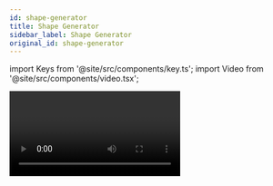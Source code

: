 ```yaml
---
id: shape-generator
title: Shape Generator
sidebar_label: Shape Generator
original_id: shape-generator
---
```


import Keys from '@site/src/components/key.ts';
import Video from '@site/src/components/video.tsx';

<Video videoId="oTo6FxHD02o" title="Using Shape Generator" />

A shape is simply an automatic sequence of values which modify a
particular attribute of a fixture. A circle shape, for example, applied
to the pan and tilt attributes, would cause the fixture to move its beam
in a circular pattern around its current position. You can set the size
of the circle and the speed of the circle movement.

In addition to position shapes, there are a large number of other shapes
available in Titan. The shapes are defined for a particular attribute
such as colour, dimmer, focus and so on.

A further category of shapes is the <strong>Block Shape</strong>. This type of shape
blocks out other shapes, preventing them from running. For example, if
some fixtures are running a Circle shape, and then a playback is fired
which has a Block Pan/Tilt shape on some of the fixtures, those fixtures
will stop running the circle shape. This can be very useful to modify
playbacks at show time when used with the
[playback priority feature](../cues/playback-options.md#priority).

When you use a shape with more than one fixture, you can choose to
either apply the shape identically to all the fixtures, or offset them
so that the shape runs along the fixtures creating *"wave"* or *"ballyhoo"*
type effects. This is called the <strong>Phase</strong> of the shape.

![Capture Visualiser with a shape running across fixtures](/docs/images/Capture-Visualiser-with-a-shape-running-across-fixtures.png)

## Creating a Shape

When you create a shape, it will be applied to all selected fixtures.

1. [Select the fixtures](../controlling-fixtures/using-the-select-buttons-and-wheels.md#selecting-fixtures-and-dimmers-for-control) the shape is to be applied to

2. At the main menu press <Keys.SoftKey>Shapes and Effects</Keys.SoftKey> then <Keys.SoftKey>Shape
Generator</Keys.SoftKey>

3. Press <Keys.SoftKey>Create</Keys.SoftKey> to start a new shape
![Shape Generator selecting a category of new shape](/docs/images/Shape-Generator-selecting-a-category-of-new-shape.png)

4. Press a <Keys.SoftKey>softkey</Keys.SoftKey> to select the attribute type to use in the shape or
press <Keys.SoftKey>All</Keys.SoftKey> for a full list

5. Press a <Keys.SoftKey>softkey</Keys.SoftKey> to select a shape, or touch the desired shape in the
&nbsp;<strong>Shapes window</strong>. You can type a search word on the keyboard to search for
a particular shape.

6. The shape will be applied to all selected fixtures

---

-   If you open the Shapes window, it will remain open for instant
    selection of shapes (you don't need to select <Keys.SoftKey>Shape Generator</Keys.SoftKey>).
    The window will only show shapes which are possible on the selected
    fixtures. Pressing attribute buttons will filter the Shapes window
    to show only shapes for that attribute. Press the <Keys.HardKey>Dimmer</Keys.HardKey>
    attribute button to show all shapes.


    


![Shapes Workspace Window](/docs/images/Shapes-Workspace-Window.png)

-   Shapes are based on the current settings of the fixture, *so a
    position circle would move around the current pan-tilt position of
    the fixture.*

-   You can change the base value of a shape (e.g. the centre of a
    circle) by changing the attributes using the wheels in the usual
    way. You can reduce the Size to zero (see
    [next section](#changing-size-and-speed-of-a-shape)) to help you
    see what the base value actually is.

-   You can run more than one shape at a time by repeating the above
    procedure. You can run several shapes on one fixture and the output
    will combine in interesting ways.

-   Press <Keys.SoftKey>Shapes and Effects</Keys.SoftKey>, <Keys.SoftKey>Shape Generator</Keys.SoftKey> then <Keys.SoftKey>Edit</Keys.SoftKey> to
    show what shapes are running.

-   If you apply the same shape to two different groups of fixtures, the
    shape will appear twice on the shape list. You can edit the two
    shapes separately to give different directions, speeds etc (see
    [later](#changing-size-and-speed-of-a-shape))

-   If the selected fixture has sub-fixtures (cells) then you will be
    given the option to run the shape on the main fixture, keeping all
    cells identical, or spread across the sub-fixtures/cells. The options
    are:
    -   <Keys.SoftKey>Run on Super Fixtures</Keys.SoftKey> - cells are ignored, fixture operates as one
    block
    -   <Keys.SoftKey>Run on Sub Fixtures (Linear)</Keys.SoftKey> - the cells are used in numerical order
    -   &nbsp;<Keys.SoftKey>Run on Sub Fixtures (Group)</Keys.SoftKey> - the layout of the cells is used as
    programmed in the [Layout Editor](../controlling-fixtures/fixture-groups.md#fixture-order-and-fixture-layout-in-groups) for the group

-   Each shape is designed to work on a particular attribute. Obviously
    if the fixtures don't have the attribute, you will not see any
    effect if you use the shape.

-   Each shape has a default size and speed setting *(defined in the
    shape file)*.

> When using a Rainbow colour shape, to get the full range of colours you need to set the CMY or RGB attributes to <strong>50%</strong>.

## Changing Size and Speed of a Shape

It is easy to change the size and speed of a shape after it has first
been created. If the display above the wheels is showing Spread and
Offset rather than Size/Speed, press <Keys.SoftKey>Adjust Speed, Size and Spread</Keys.SoftKey>.

![Shape Wheel Attribute Controls for Speed, Size & Spread](/docs/images/Shape-Wheel-Attribute-Controls-for-Speed-Size-Spread.png)

-   Control the speed of the shape using the left hand wheel

-   Control the size of the shape using the middle wheel *(right hand
wheel on Pearl Expert)*

-   The size and speed is shown above the wheels on the display

---

Other things to know about size and speed of shapes:

-   If you have more than one shape running, the controls operate on the
    most recent one. You can edit the parameters of any shape that's
    running using the Edit Shape function, see
    [Editing a Shape in a Cue Using Include](editing-shapes-and-effects.md#editing-a-shape-in-a-cue-using-include).

-   The minimum size is zero. This will *"hide"* the shape, and the
    fixture will resume its previous settings. The shape is, however,
    still active.

-   Once a shape is saved in a playback, you can use the playback fader
    or a separate
    [Speed or Size master](../running-the-show/playback-controls.md#speed-and-size-masters)
    to control the speed and size.

## Changing the Spread of a Shape Across Multiple Fixtures

Shapes get more interesting (and look more impressive) when you apply
them to multiple fixtures. You can control how a shape is spread across
several fixtures. You can also control Phase, which is a different way
of selecting the same thing.

The sequence of the shape across the fixtures is controlled by the order
in which you selected the fixtures when you created the shape. You can
edit the order by selecting <Keys.SoftKey>Fixture Order</Keys.SoftKey> in the Shape Edit menu.

1. If the right hand wheel isn't showing Spread, press <Keys.SoftKey>Adjust Speed,
Size and Spread</Keys.SoftKey>

2. Control the <strong>Spread</strong> of the shape using the right hand wheel, or to
set in terms of Phase, press <Keys.SoftKey>Adjust Spread, Phase and Offset</Keys.SoftKey> and
use the middle wheel *(right hand wheel on Pearl Expert)*.

Spread = <strong>12</strong> *(Phase = 30 degrees)*:

![Capture Visualiser with a shape running across fixtures with spread of 12](/docs/images/Capture-Visualiser-with-a-shape-running-across-fixtures-with-spread-of-12.png)

---

Spread = <strong>6</strong> *(Phase = 60 degrees)*:

![Capture Visualiser with a shape running across fixtures with spread of 6](/docs/images/Capture-Visualiser-with-a-shape-running-across-fixtures-with-spread-of-6.png)

---

Spread = <strong>2</strong> *(Phase = 180 degrees)*:

![Capture Visualiser with a shape running across fixtures with spread of 2](/docs/images/Capture-Visualiser-with-a-shape-running-across-fixtures-with-spread-of-2.png)

In <strong>Phase</strong> mode, the display above the wheel shows the phase in degrees.
For example, 180 degrees repeats every 2 fixtures, 90 degrees repeats
every 4 fixtures, 60 degrees repeats every 6 fixtures, and so on.

The <strong>Offset</strong> function allows you to set the starting phase of the shape,
when more than one shape is running. *For example, if you were running a
Cyan shape and a Magenta shape to create a mix of colours, you would
probably want to start them with Cyan at full and Magenta at zero to
give the full range of colours. In this case you would set one of the
shapes to have a Phase Offset of 180 degrees.* Without the phase offset,
both shapes would reach full at the same time.

## Shape Direction

The <Keys.SoftKey>Direction</Keys.SoftKey> softkey opens a menu allowing you to set a direction
for the shape. If you have defined a
[2D layout for the group](../controlling-fixtures/fixture-groups.md#fixture-order-and-fixture-layout-in-groups)
this allows you to have shapes that visibly
move in particular directions.

You can keep the shape direction menu open using the <Keys.HardKey>Menu Latch</Keys.HardKey>
button, to allow you to try different options and see the effects.

## Beat and Cycles

The <Keys.SoftKey>Adjust Beat and Cycles</Keys.SoftKey> option lets you set on the wheels how the
programmed speed will trigger the shape, and how many times the shape
will run.

### Beats

The Beats option defaults to <Keys.SoftKey>Beats=1</Keys.SoftKey> which makes the shape run at
normal speed. Higher numbers will divide the count, for example
<Keys.SoftKey>Beats=4</Keys.SoftKey> will make the shape run at quarter of the speed. This is
really useful to synchronise different types of shapes which are running
together.

Clicking the middle of the wheel roller image on screen or pressing <Keys.HardKey>@A</Keys.HardKey>
for <strong>Wheel A</strong> allows you to type in a number for the Beats parameter, and
also shows two further options for Beats: <Keys.SoftKey>Match to Spread</Keys.SoftKey> sets the
beat count to be the same as the current Spread setting for the shape.
This is useful when using dimmer shapes with movement shapes as it will
make each fixture turn on for a full cycle of the movement shape. The
<Keys.SoftKey>Custom</Keys.SoftKey> option resets the <Keys.SoftKey>Value</Keys.SoftKey> option to the last entered value.

### Cycles

The cycles option sets how many times the shape will run. By default
this is set to infinity (∞) which means the shape will continue to run
until you stop it. If you set a fixed number, the shape will stop by
itself after that number of cycles.

You can type in a number instead of using the wheels by clicking the
middle of the wheel roller image on screen or pressing <Keys.HardKey>@B</Keys.HardKey> for <strong>Wheel B</strong>. If
you are typing in a number you can enter part cycles, for example 1.5.

## Using Shapes in Cues

When you save a shape into a cue, you can set the playback fader to
control the size and/or speed of the shape in
[playback options](../cues/playback-options.md) to give you more options at
show time; you can also control the size and speed from separate
[Size Master and Speed Master faders](../running-the-show/playback-controls.md#speed-and-size-masters).

You can use shapes in a cue list, see
[Shape Tracking in Cue Lists](../cue-lists/creating-a-cue-list.md#shape-tracking-in-cue-lists)
on how the shapes will behave as you go from cue to cue.

You can also adjust parameters of the shape at playback time using the
<Keys.SoftKey>Select Shape</Keys.SoftKey> menu, which is on the <Keys.SoftKey>Edit</Keys.SoftKey> menu of the Shape Generator
menu.

## Storing Shapes in Palettes

You can create palettes containing shapes. This is really useful to
quickly call back shapes pre-configured with different spread and speed
settings. See
[Creating an Effects Palette (Shape or Pixel Mapper)](../palettes/creating-palettes.md#creating-an-effects-palette-shape-or-pixel-mapper).
